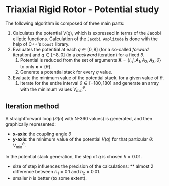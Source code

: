 # Triaxial Rigid Rotor  - Potential study

The following algorithm is composed of three main parts:

1. Calculates the potential $V(q)$, which is expressed in terms of the Jacobi elliptic functions. Calculation of the `Jacobi Amplitude` is done with the help of C++'s `boost` library.
2. Evaluates the potential at each $q\in[0,8]$ (for a so-called *forward* iteration) and $q\in[-8,0]$ (in a *backward* iteration) for a fixed $\theta$.
   1. Potential is reduced from the set of arguments $\mathbf{X}=\{I,j,A_1,A_2,A_3,\theta\}$ to only $\mathbf{x}=\{\theta\}$.
   2. Generate a potential stack for every $q$ value.
3. Evaluate the minimum value of the potential stack, for a given value of $\theta$.
   1. Iterate for the entire interval $\theta\in[-180,180]$ and generate an array with the minimum values $V_{min}^{\theta}$.

## Iteration method

A straightforward loop ($\mathcal{O}(n)$ with N-360 values) is generated, and then graphically represented:  
* **x-axis**: the coupling angle $\theta$
* **y-axis**: the minimum value of the potential $V(q)$ for that particular $\theta$: $V_{min}^{\theta}$.

In the potential stack generation, the step of $q$ is chosen $h=0.01$.

* size of step influences the precision of the calculations: ** almost $2%$ difference between $h_1=0.1$ and $h_2=0.01$.
* smaller $h$ is better (to some extent).

  